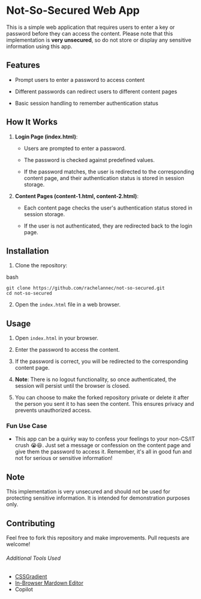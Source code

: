 # Not-So-Secured Web App

This is a simple web application that requires users to enter a key or password before they can access the content. Please note that this implementation is **very unsecured**, so do not store or display any sensitive information using this app.

## Features

-   Prompt users to enter a password to access content
    
-   Different passwords can redirect users to different content pages
    
-   Basic session handling to remember authentication status
    

## How It Works

1.  **Login Page (index.html)**:
    
    -   Users are prompted to enter a password.
        
    -   The password is checked against predefined values.
        
    -   If the password matches, the user is redirected to the corresponding content page, and their authentication status is stored in session storage.
        
2.  **Content Pages (content-1.html, content-2.html)**:
    
    -   Each content page checks the user's authentication status stored in session storage.
        
    -   If the user is not authenticated, they are redirected back to the login page.
        

## Installation

1.  Clone the repository:
    
bash

```
git clone https://github.com/rachelannec/not-so-secured.git
cd not-so-secured

```

2.  Open the `index.html` file in a web browser.
    

## Usage

1.  Open `index.html` in your browser.
    
2.  Enter the password to access the content.
    
3.  If the password is correct, you will be redirected to the corresponding content page.
    
4.  **Note**: There is no logout functionality, so once authenticated, the session will persist until the browser is closed.
    
5.  You can choose to make the forked repository private or delete it after the person you sent it to has seen the content. This ensures privacy and prevents unauthorized access.
    

### Fun Use Case

-   This app can be a quirky way to confess your feelings to your non-CS/IT crush 😭😆. Just set a message or confession on the content page and give them the password to access it. Remember, it's all in good fun and not for serious or sensitive information!
    

## Note

This implementation is very unsecured and should not be used for protecting sensitive information. It is intended for demonstration purposes only.

## Contributing

Feel free to fork this repository and make improvements. Pull requests are welcome!
<br>
###### Additional Tools Used

- [CSSGradient](https://cssgradient.io/)
- [In-Browser Mardown Editor](https://stackedit.io/app#)
- Copilot
